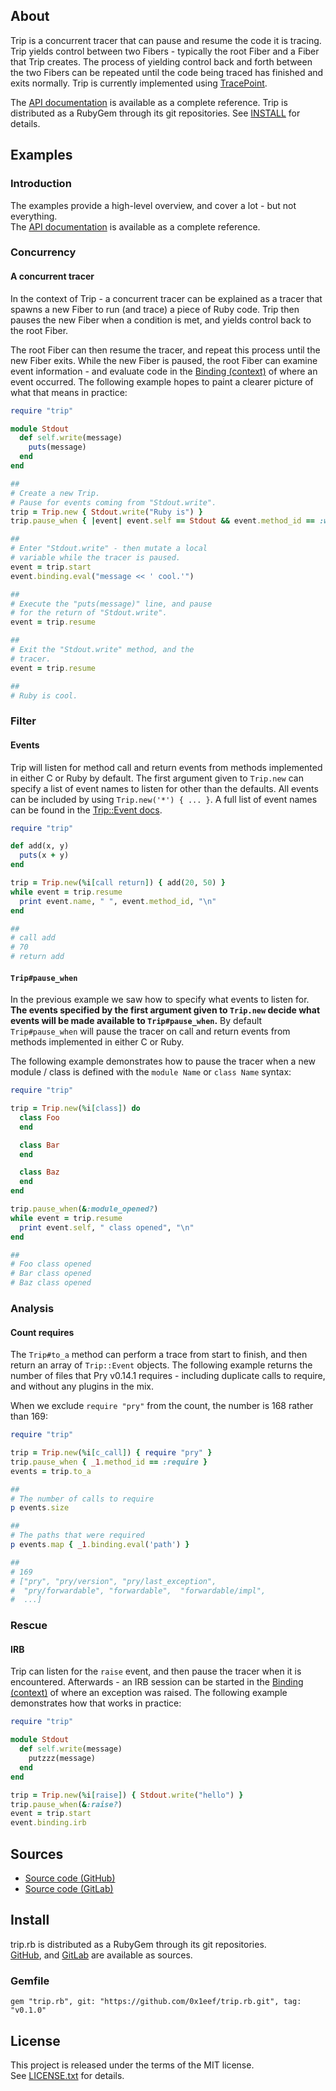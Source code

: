 ## About

Trip is a concurrent tracer that can pause and resume the code
it is tracing. Trip yields control between two Fibers - typically
the root Fiber and a Fiber that Trip creates. The process of yielding
control back and forth between the two Fibers can be repeated until the
code being traced has finished and exits normally. Trip is currently implemented
using [TracePoint](https://www.rubydoc.info/gems/tracepoint/TracePoint).

The [API documentation](https://0x1eef.github.io/x/trip.rb) is available as a
complete reference. Trip is distributed as a RubyGem through its git repositories. 
See [INSTALL](#install) for details.

## Examples

### Introduction

The examples provide a high-level overview, and cover a lot - but not
everything. <br>
The  [API documentation](https://0x1eef.github.io/x/trip.rb) is available
as a complete reference.

### Concurrency

#### A concurrent tracer

In the context of Trip - a concurrent tracer can be explained as a tracer that
spawns a new Fiber to run (and trace) a piece of Ruby code. Trip then pauses the new Fiber
when a condition is met, and yields control back to the root Fiber.

The root Fiber can then resume the tracer, and repeat this process until the
new Fiber exits. While the new Fiber is paused, the root Fiber can examine
event information - and evaluate code in the [Binding (context)](https://rubydoc.info/stdlib/core/Binding)
of where an event occurred. The following example hopes to paint a clearer picture
of what that means in practice:

```ruby
require "trip"

module Stdout
  def self.write(message)
    puts(message)
  end
end

##
# Create a new Trip.
# Pause for events coming from "Stdout.write".
trip = Trip.new { Stdout.write("Ruby is") }
trip.pause_when { |event| event.self == Stdout && event.method_id == :write }

##
# Enter "Stdout.write" - then mutate a local
# variable while the tracer is paused.
event = trip.start
event.binding.eval("message << ' cool.'")

##
# Execute the "puts(message)" line, and pause
# for the return of "Stdout.write".
event = trip.resume

##
# Exit the "Stdout.write" method, and the
# tracer.
event = trip.resume

##
# Ruby is cool.
```

### Filter

#### Events

Trip will listen for method call and return events from methods
implemented in either C or Ruby by default. The first argument given
to `Trip.new` can specify a list of event names to listen for other than
the defaults. All events can be included by using `Trip.new('*') { ... }`. 
A full list of event names can be found in the [Trip::Event docs](https://0x1eef.github.io/x/trip.rb/Trip/Event.html).

```ruby
require "trip"

def add(x, y)
  puts(x + y)
end

trip = Trip.new(%i[call return]) { add(20, 50) }
while event = trip.resume
  print event.name, " ", event.method_id, "\n"
end

##
# call add
# 70
# return add
```

#### `Trip#pause_when`

In the previous example we saw how to specify what events to listen
for. **The events specified by the first argument given to `Trip.new` decide
what events will be made available to `Trip#pause_when`.** By default `Trip#pause_when`
will pause the tracer on call and return events from methods implemented
in either C or Ruby.

The following example demonstrates how to pause the tracer when a new
module / class is defined with the `module Name` or `class Name` syntax:

```ruby
require "trip"

trip = Trip.new(%i[class]) do
  class Foo
  end

  class Bar
  end

  class Baz
  end
end

trip.pause_when(&:module_opened?)
while event = trip.resume
  print event.self, " class opened", "\n"
end

##
# Foo class opened
# Bar class opened
# Baz class opened
```

### Analysis

#### Count requires

The `Trip#to_a` method can perform a trace from start to finish, and then return an array of
`Trip::Event` objects. The following example returns the number of files that Pry v0.14.1 requires -
including duplicate calls to require, and without any plugins in the mix.

When we exclude `require "pry"` from the count, the number is 168
rather than 169:

```ruby
require "trip"

trip = Trip.new(%i[c_call]) { require "pry" }
trip.pause_when { _1.method_id == :require }
events = trip.to_a

##
# The number of calls to require
p events.size

##
# The paths that were required
p events.map { _1.binding.eval('path') }

##
# 169
# ["pry", "pry/version", "pry/last_exception",
#  "pry/forwardable", "forwardable",  "forwardable/impl",
#  ...]
```

### Rescue

#### IRB

Trip can listen for the `raise` event, and then pause the tracer when
it is encountered. Afterwards - an IRB session can be started in the [Binding (context)](https://rubydoc.info/stdlib/core/Binding)
of where an exception was raised. The following example demonstrates
how that works in practice:

```ruby
require "trip"

module Stdout
  def self.write(message)
    putzzz(message)
  end
end

trip = Trip.new(%i[raise]) { Stdout.write("hello") }
trip.pause_when(&:raise?)
event = trip.start
event.binding.irb
```

## Sources

* [Source code (GitHub)](https://github.com/0x1eef/trip.rb#readme)
* [Source code (GitLab)](https://gitlab.com/0x1eef/trip.rb#about)

## Install

trip.rb is distributed as a RubyGem through its git repositories. <br>
[GitHub](https://github.com/0x1eef/trip.rb),
and
[GitLab](https://gitlab.com/0x1eef/trip.rb)
are available as sources.

### Gemfile

```
gem "trip.rb", git: "https://github.com/0x1eef/trip.rb.git", tag: "v0.1.0"
```

## <a id='license'>License</a>

This project is released under the terms of the MIT license. <br>
See [LICENSE.txt](./LICENSE.txt) for details.
